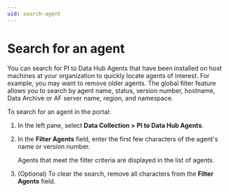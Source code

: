 ```yaml
---
uid: search-agent
---
```


# Search for an agent

You can search for PI to Data Hub Agents that have been installed on host machines at your organization to quickly locate agents of interest. For example, you may want to remove older agents. The global filter feature allows you to search by agent name, status, version number, hostname, Data Archive or AF server name, region, and namespace. 

To search for an agent in the portal:

1. In the left pane, select **Data Collection > PI to Data Hub Agents**.

1. In the **Filter Agents** field, enter the first few characters of the agent's name or version number.  

   Agents that meet the filter criteria are displayed in the list of agents.

1. (Optional) To clear the search, remove all characters from the **Filter Agents** field.
